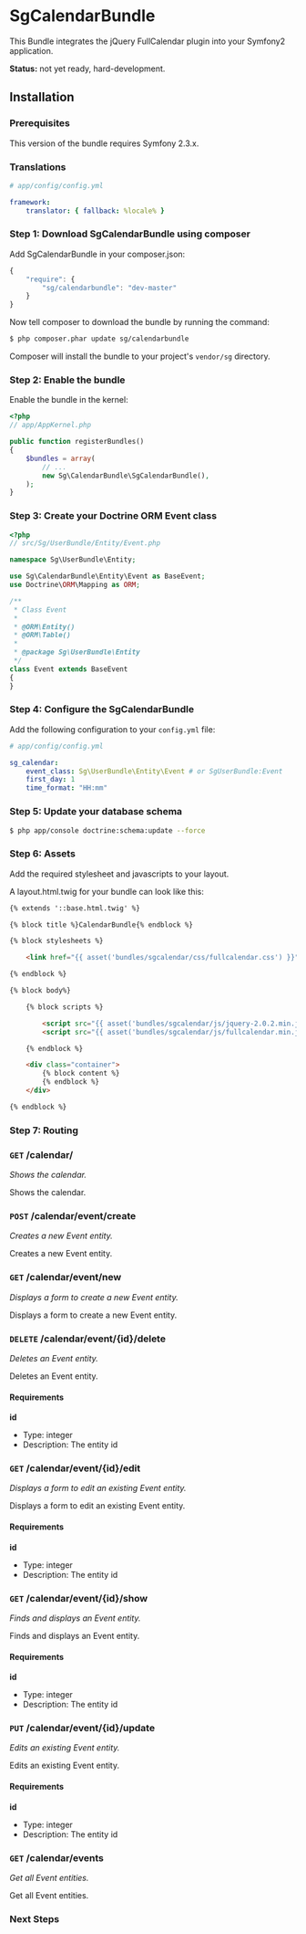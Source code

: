 # SgCalendarBundle

This Bundle integrates the jQuery FullCalendar plugin into your Symfony2 application.

**Status:** not yet ready, hard-development.

## Installation

### Prerequisites

This version of the bundle requires Symfony 2.3.x.

### Translations

``` yaml
# app/config/config.yml

framework:
    translator: { fallback: %locale% }
```

### Step 1: Download SgCalendarBundle using composer

Add SgCalendarBundle in your composer.json:

```js
{
    "require": {
        "sg/calendarbundle": "dev-master"
    }
}
```

Now tell composer to download the bundle by running the command:

``` bash
$ php composer.phar update sg/calendarbundle
```

Composer will install the bundle to your project's `vendor/sg` directory.

### Step 2: Enable the bundle

Enable the bundle in the kernel:

``` php
<?php
// app/AppKernel.php

public function registerBundles()
{
    $bundles = array(
        // ...
        new Sg\CalendarBundle\SgCalendarBundle(),
    );
}
```

### Step 3: Create your Doctrine ORM Event class

``` php
<?php
// src/Sg/UserBundle/Entity/Event.php

namespace Sg\UserBundle\Entity;

use Sg\CalendarBundle\Entity\Event as BaseEvent;
use Doctrine\ORM\Mapping as ORM;

/**
 * Class Event
 *
 * @ORM\Entity()
 * @ORM\Table()
 *
 * @package Sg\UserBundle\Entity
 */
class Event extends BaseEvent
{
}
```

### Step 4: Configure the SgCalendarBundle

Add the following configuration to your `config.yml` file:

``` yaml
# app/config/config.yml

sg_calendar:
    event_class: Sg\UserBundle\Entity\Event # or SgUserBundle:Event
    first_day: 1
    time_format: "HH:mm"
```

### Step 5: Update your database schema

``` bash
$ php app/console doctrine:schema:update --force
```

### Step 6: Assets

Add the required stylesheet and javascripts to your layout.

A layout.html.twig for your bundle can look like this:

``` html
{% extends '::base.html.twig' %}

{% block title %}CalendarBundle{% endblock %}

{% block stylesheets %}

    <link href="{{ asset('bundles/sgcalendar/css/fullcalendar.css') }}" rel="stylesheet" type="text/css" />

{% endblock %}

{% block body%}

    {% block scripts %}

        <script src="{{ asset('bundles/sgcalendar/js/jquery-2.0.2.min.js') }}" type="text/javascript"></script>
        <script src="{{ asset('bundles/sgcalendar/js/fullcalendar.min.js') }}" type="text/javascript"></script>

    {% endblock %}

    <div class="container">
        {% block content %}
        {% endblock %}
    </div>

{% endblock %}
```

### Step 7: Routing

### `GET` /calendar/ ###

_Shows the calendar._

Shows the calendar.


### `POST` /calendar/event/create ###

_Creates a new Event entity._

Creates a new Event entity.


### `GET` /calendar/event/new ###

_Displays a form to create a new Event entity._

Displays a form to create a new Event entity.


### `DELETE` /calendar/event/{id}/delete ###

_Deletes an Event entity._

Deletes an Event entity.

#### Requirements ####

**id**

  - Type: integer
  - Description: The entity id


### `GET` /calendar/event/{id}/edit ###

_Displays a form to edit an existing Event entity._

Displays a form to edit an existing Event entity.

#### Requirements ####

**id**

  - Type: integer
  - Description: The entity id


### `GET` /calendar/event/{id}/show ###

_Finds and displays an Event entity._

Finds and displays an Event entity.

#### Requirements ####

**id**

  - Type: integer
  - Description: The entity id


### `PUT` /calendar/event/{id}/update ###

_Edits an existing Event entity._

Edits an existing Event entity.

#### Requirements ####

**id**

  - Type: integer
  - Description: The entity id


### `GET` /calendar/events ###

_Get all Event entities._

Get all Event entities.

### Next Steps
